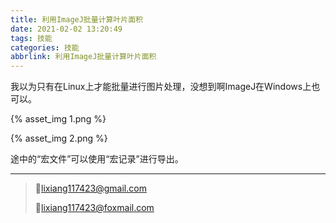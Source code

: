 ```yaml
---
title: 利用ImageJ批量计算叶片面积
date: 2021-02-02 13:20:49
tags: 技能
categories: 技能
abbrlink: 利用ImageJ批量计算叶片面积
---
```


我以为只有在Linux上才能批量进行图片处理，没想到啊ImageJ在Windows上也可以。<!-- more -->

{% asset_img 1.png %}

{% asset_img 2.png %}

途中的“宏文件”可以使用“宏记录”进行导出。

----

> 💌lixiang117423@gmail.com
>
> 💌lixiang117423@foxmail.com